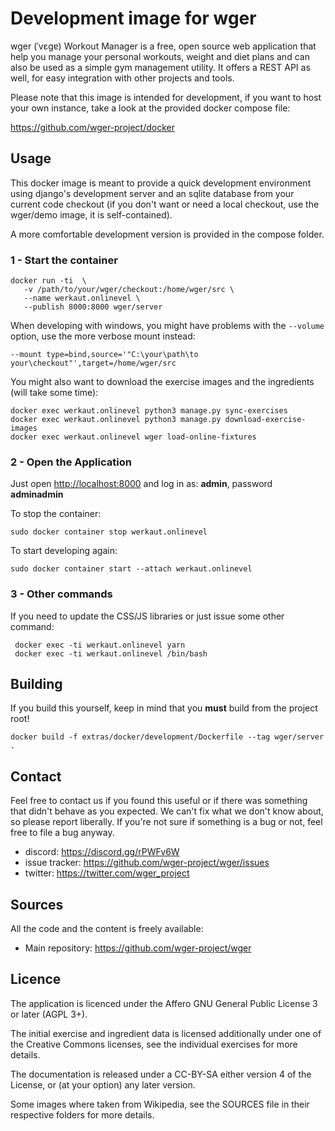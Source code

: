 # Development image for wger
wger (ˈvɛɡɐ) Workout Manager is a free, open source web application that help
you manage your personal workouts, weight and diet plans and can also be used
as a simple gym management utility. It offers a REST API as well, for easy
integration with other projects and tools.

Please note that this image is intended for development, if you want to
host your own instance, take a look at the provided docker compose file:

<https://github.com/wger-project/docker>



## Usage

This docker image is meant to provide a quick development environment using
django's development server and an sqlite database from your current code
checkout (if you don't want or need a local checkout, use the wger/demo image,
it is self-contained).

A more comfortable development version is provided in the compose folder.

### 1 - Start the container


    docker run -ti  \
       -v /path/to/your/wger/checkout:/home/wger/src \
       --name werkaut.onlinevel \
       --publish 8000:8000 wger/server

When developing with windows, you might have problems with the `--volume` option,
use the more verbose mount instead:

    --mount type=bind,source='"C:\your\path\to your\checkout"',target=/home/wger/src

You might also want to download the exercise images and the ingredients
(will take some time):

    docker exec werkaut.onlinevel python3 manage.py sync-exercises
    docker exec werkaut.onlinevel python3 manage.py download-exercise-images
    docker exec werkaut.onlinevel wger load-online-fixtures

### 2 - Open the Application

Just open <http://localhost:8000> and log in as: **admin**, password **adminadmin**

To stop the container:

```sudo docker container stop werkaut.onlinevel```

To start developing again:

```sudo docker container start --attach werkaut.onlinevel```

### 3 - Other commands

If you need to update the CSS/JS libraries or just issue some other command:

     docker exec -ti werkaut.onlinevel yarn
     docker exec -ti werkaut.onlinevel /bin/bash

## Building

If you build this yourself, keep in mind that you **must** build from the
project root!

```docker build -f extras/docker/development/Dockerfile --tag wger/server .```


## Contact

Feel free to contact us if you found this useful or if there was something that
didn't behave as you expected. We can't fix what we don't know about, so please
report liberally. If you're not sure if something is a bug or not, feel free to
file a bug anyway.

* discord: <https://discord.gg/rPWFv6W>
* issue tracker: <https://github.com/wger-project/wger/issues>
* twitter: <https://twitter.com/wger_project>

## Sources

All the code and the content is freely available:

* Main repository: <https://github.com/wger-project/wger>

## Licence

The application is licenced under the Affero GNU General Public License 3 or
later (AGPL 3+).

The initial exercise and ingredient data is licensed additionally under one of
the Creative Commons licenses, see the individual exercises for more details.

The documentation is released under a CC-BY-SA either version 4 of the License,
or (at your option) any later version.

Some images where taken from Wikipedia, see the SOURCES file in their respective
folders for more details.
